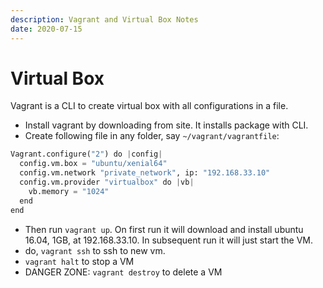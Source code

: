 ```yaml
---
description: Vagrant and Virtual Box Notes
date: 2020-07-15
---
```


# Virtual Box

Vagrant is a CLI to create virtual box with all configurations in a file. 

- Install vagrant by downloading from site. It installs package with CLI.
- Create following file in any folder, say `~/vagrant/vagrantfile`:

```py
Vagrant.configure("2") do |config|
  config.vm.box = "ubuntu/xenial64"
  config.vm.network "private_network", ip: "192.168.33.10"
  config.vm.provider "virtualbox" do |vb|
    vb.memory = "1024"
  end
end
```

- Then run `vagrant up`. On first run it will download and install ubuntu 16.04, 1GB, at 192.168.33.10. In subsequent run it will just start the VM.
- do, `vagrant ssh` to ssh to new vm.
- `vagrant halt` to stop a VM
- DANGER ZONE: `vagrant destroy` to delete a VM